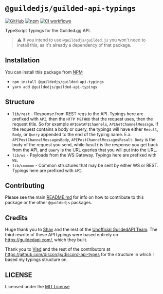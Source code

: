 # `@guildedjs/guilded-api-typings`

[![GitHub](https://img.shields.io/github/license/zaida04/guilded.js-selfbot)](https://github.com/zaida04/guilded.js-selfbot/blob/main/LICENSE)
[![npm](https://img.shields.io/npm/v/@guildedjs/guilded-api-typings?color=crimson&logo=npm)](https://www.npmjs.com/package/@guildedjs/guilded-api-typings)
[![CI workflows](https://github.com/zaida04/guilded.js-selfbot/actions/workflows/ci.yml/badge.svg)](https://github.com/zaida04/guilded.js-selfbot/actions/workflows/ci.yml)

TypeScript Typings for the Guilded.gg API.

> ⚠️ If you intend to use `@guildedjs/guilded.js` you won't need to install this, as it's already a dependency of that package.

## Installation

You can install this package from [NPM](https://www.npmjs.com/package/@guildedjs/guilded-api-typings)

-   `npm install @guildedjs/guilded-api-typings`
-   `yarn add @guildedjs/guilded-api-typings`

## Structure

-   `lib/rest` - Response from REST reqs to the API. Typings here are prefixed with `API`, then the `HTTP METHOD` that the request uses, then the request title. So for example `APIGetAPIChannels`, `APIGetChannelMessage`. If the request contains a body or query, the typings will have either `Result`, `Body`, or `Query` appended to the end of the typing name. E.x. `APIPostChannelMessagesBody`, `APIPostChannelMessagesResult`. `Body` is the body of the request you send, while `Result` is the response you get back from the API, and `Query` is the URL queries that you will put into the URL.
-   `lib/ws` - Payloads from the WS Gateway. Typings here are prefixed with `WS`.
-   `lib/common` - Common structures that may be sent by either WS or REST. Typings here are prefixed with `API`.

## Contributing

Please see the main [README.md](https://github.com/zaida04/guilded.js-selfbot) for info on how to contribute to this package or the other `@guildedjs` packages.

## Credits

Huge thank you to [Shay](https://github.com/shayypy) and the rest of the [Unofficial GuildedAPI Team](https://github.com/GuildedAPI). The third rewrite of these API typings were based entirely on https://guildedapi.com/, which they built.

Thank you to [Vlad](https://github.com/vladfrangu) and the rest of the contributors at https://github.com/discordjs/discord-api-types for the structure in which I based my typings structure on.

## LICENSE

Licensed under the [MIT License](https://github.com/zaida04/guilded.js-selfbot/blob/main/LICENSE)
